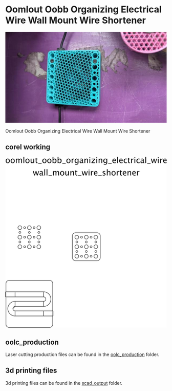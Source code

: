 # Oomlout Oobb Organizing Electrical Wire Wall Mount Wire Shortener
[![](image_600.jpg)](image.jpg)













Oomlout Oobb Organizing Electrical Wire Wall Mount Wire Shortener  
  



## corel working
![](working_600.png) 


















## oolc_production
Laser cutting production files can be found in the [oolc_production](oolc_production) folder.

## 3d printing files
3d printing files can be found in the [scad_output](scad_output) folder.

